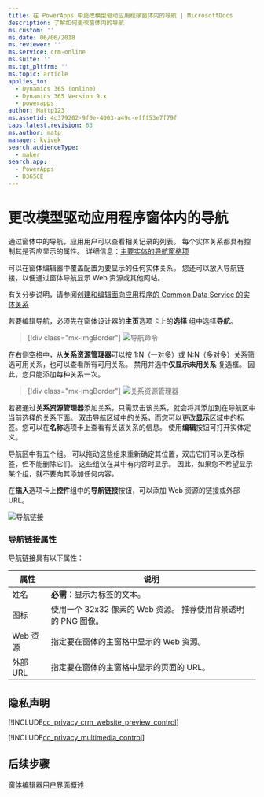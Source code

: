 ```yaml
---
title: 在 PowerApps 中更改模型驱动应用程序窗体内的导航 | MicrosoftDocs
description: 了解如何更改窗体内的导航
ms.custom: ''
ms.date: 06/06/2018
ms.reviewer: ''
ms.service: crm-online
ms.suite: ''
ms.tgt_pltfrm: ''
ms.topic: article
applies_to:
  - Dynamics 365 (online)
  - Dynamics 365 Version 9.x
  - powerapps
author: Mattp123
ms.assetid: 4c379202-9f0e-4003-a49c-efff53e7f79f
caps.latest.revision: 63
ms.author: matp
manager: kvivek
search.audienceType:
  - maker
search.app:
  - PowerApps
  - D365CE
---
```

# <a name="change-navigation-within-a-model-driven-app-form"></a>更改模型驱动应用程序窗体内的导航

 通过窗体中的导航，应用用户可以查看相关记录的列表。 每个实体关系都具有控制其是否应显示的属性。 详细信息：[主要实体的导航窗格项](../common-data-service/create-edit-1n-relationships-solution-explorer.md#navigation-pane-item-for-primary-entity)  
  
 可以在窗体编辑器中覆盖配置为要显示的任何实体关系。 您还可以放入导航链接，以便通过窗体导航显示 Web 资源或其他网站。  
  
 有关分步说明，请参阅[创建和编辑面向应用程序的 Common Data Service 的实体关系](../common-data-service/create-edit-entity-relationships.md)  
  
 若要编辑导航，必须先在窗体设计器的**主页**选项卡上的**选择** 组中选择**导航**。  
 
> [!div class="mx-imgBorder"] 
> ![导航命令](media/navigation-command.png)
 
 在右侧空格中，从**关系资源管理器**可以按 1:N（一对多）或 N:N（多对多）关系筛选可用关系，也可以查看所有可用关系。 禁用并选中**仅显示未用关系** 复选框。 因此，您只能添加每种关系一次。  
 
 > [!div class="mx-imgBorder"] 
 > ![关系资源管理器](media/relationship-explorer.png)

 若要通过**关系资源管理器**添加关系，只需双击该关系，就会将其添加到在导航区中当前选择的关系下面。 双击导航区域中的关系，而您可以更改**显示**区域中的标签。您可以在**名称**选项卡上查看有关该关系的信息。 使用**编辑**按钮可打开实体定义。  
  
 导航区中有五个组。 可以拖动这些组来重新确定其位置，双击它们可以更改标签，但不能删除它们。 这些组仅在其中有内容时显示。 因此，如果您不希望显示某个组，就不要向其添加任何内容。  
  
 在**插入**选项卡上**控件**组中的**导航链接**按钮，可以添加 Web 资源的链接或外部 URL。  
 
 ![导航链接](media/navigation-link.png)
 
<a name="BKMK_NavigationLinkProperties"></a>   
### <a name="navigation-link-properties"></a>导航链接属性  
 导航链接具有以下属性：  
  
|属性|说明|  
|--------------|-----------------|  
|姓名|**必需**：显示为标签的文本。|  
|图标|使用一个 32x32 像素的 Web 资源。 推荐使用背景透明的 PNG 图像。|  
|Web 资源|指定要在窗体的主窗格中显示的 Web 资源。|  
|外部 URL|指定要在窗体的主窗格中显示的页面的 URL。|  

<a name="BKMK_PrivacyNotices"></a>   

## <a name="privacy-notices"></a>隐私声明  
 [!INCLUDE[cc_privacy_crm_website_preview_control](../../includes/cc-privacy-crm-website-preview-control.md)]    
  
 [!INCLUDE[cc_privacy_multimedia_control](../../includes/cc-privacy-multimedia-control.md)]  

## <a name="next-steps"></a>后续步骤

[窗体编辑器用户界面概述](form-editor-user-interface-legacy.md)
